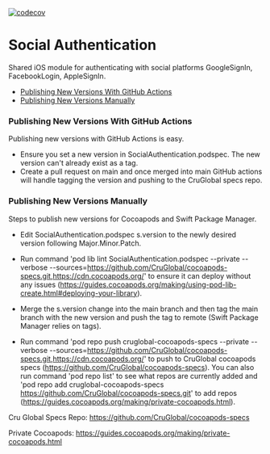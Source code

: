 [![codecov](https://codecov.io/gh/CruGlobal/social-authentication-ios/branch/main/graph/badge.svg)](https://codecov.io/gh/CruGlobal/social-authentication-ios)

Social Authentication
=====================

Shared iOS module for authenticating with social platforms GoogleSignIn, FacebookLogin, AppleSignIn.


- [Publishing New Versions With GitHub Actions](#publishing-new-versions-with-github-actions)
- [Publishing New Versions Manually](#publishing-new-versions-manually)

### Publishing New Versions With GitHub Actions

Publishing new versions with GitHub Actions is easy.

- Ensure you set a new version in SocialAuthentication.podspec.  The new version can't already exist as a tag.
- Create a pull request on main and once merged into main GitHub actions will handle tagging the version and pushing to the CruGlobal specs repo.

### Publishing New Versions Manually

Steps to publish new versions for Cocoapods and Swift Package Manager. 

- Edit SocialAuthentication.podspec s.version to the newly desired version following Major.Minor.Patch.

- Run command 'pod lib lint SocialAuthentication.podspec --private --verbose --sources=https://github.com/CruGlobal/cocoapods-specs.git,https://cdn.cocoapods.org/' to ensure it can deploy without any issues (https://guides.cocoapods.org/making/using-pod-lib-create.html#deploying-your-library).

- Merge the s.version change into the main branch and then tag the main branch with the new version and push the tag to remote (Swift Package Manager relies on tags).  

- Run command 'pod repo push cruglobal-cocoapods-specs --private --verbose --sources=https://github.com/CruGlobal/cocoapods-specs.git,https://cdn.cocoapods.org/' to push to CruGlobal cocoapods specs (https://github.com/CruGlobal/cocoapods-specs).  You can also run command 'pod repo list' to see what repos are currently added and 'pod repo add cruglobal-cocoapods-specs https://github.com/CruGlobal/cocoapods-specs.git' to add repos (https://guides.cocoapods.org/making/private-cocoapods.html).


Cru Global Specs Repo: https://github.com/CruGlobal/cocoapods-specs

Private Cocoapods: https://guides.cocoapods.org/making/private-cocoapods.html